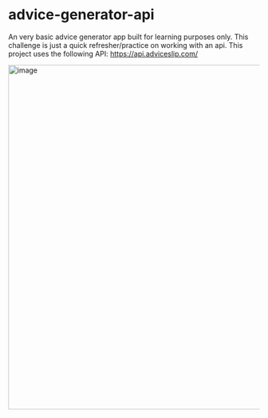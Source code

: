 # advice-generator-api
An very basic advice generator app built for learning purposes only. This challenge is just a quick refresher/practice on working with an api. This project uses the following API: https://api.adviceslip.com/ 

<img width="691" alt="image" src="https://github.com/suhas-sunder/advice-generator-api/assets/77464593/3305904f-7d8c-454b-a375-690ab1120392">
